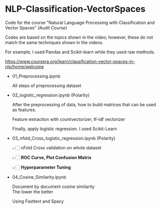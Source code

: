 # NLP-Classification-VectorSpaces
Code for the course "Natural Language Processing with Classification and Vector Spaces"
*(Audit Course)*

Codes are based on the topics shown in the video; however, these do not match the same techniques shown in the videos.

For example, I used Pandas and Scikit-learn while they used raw methods.

https://www.coursera.org/learn/classification-vector-spaces-in-nlp/home/welcome

- 01_Preprocessing.ipynb

    All steps of preprocessing dataset
    
- 02_logistic_regression.ipynb (Polarity)

    After the preprocessing of data, how to build matrices that can be used as features.
    
    Feature extraction with countvectorizer, tf-idf vectorizer
    
    Finally, apply logistic regression. I used Scikit-Learn
    
- 03_nfold_Cross_logistic_regression.ipynb (Polarity)

    👉🏻 nFold Cross validation on whole dataset
    
    👉🏻 **ROC Curve, Plot Confusion Matrix**
    
    👉🏻 **Hyperparameter Tuning**
    
- 04_Cosine_Similarity.ipynb

    Document by document cosine similarity <br/> The lower the better
    
    Using Fasttext and Spacy
